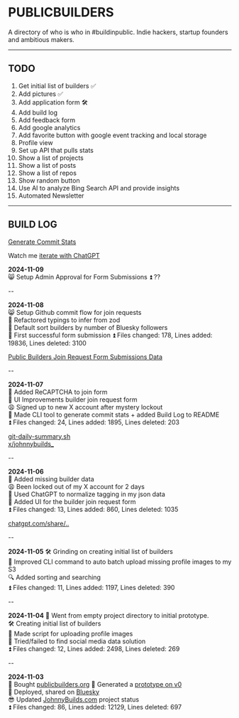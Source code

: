 # PUBLICBUILDERS

A directory of who is who in #buildinpublic. Indie hackers, startup founders and ambitious makers.

----

## TODO

1. Get initial list of builders ✅
2. Add pictures ✅
3. Add application form 🛠️
4. Add build log
5. Add feedback form
6. Add google analytics
7. Add favorite button with google event tracking and local storage
8. Profile view
9. Set up API that pulls stats
10. Show a list of projects
11. Show a list of posts
12. Show a list of repos
13. Show random button
14. Use AI to analyze Bing Search API and provide insights
15. Automated Newsletter

----

## BUILD LOG
[Generate Commit Stats](https://gist.github.com/johnnybuildsyo/16a77a2f20970cc054a07b53b7f900f1)

Watch me [iterate with ChatGPT](https://chatgpt.com/share/672e9d92-5d28-8009-a2b2-d218036d322a)

**2024-11-09**  
😸 Setup Admin Approval for Form Submissions
⏫ ??

--

**2024-11-08**  
😸 Setup Github commit flow for join requests  
👮 Refactored typings to infer from zod  
🦋 Default sort builders by number of Bluesky followers  
🎉 First successful form submission
⏫ Files changed: 178, Lines added: 19836, Lines deleted: 3100

[Public Builders Join Request Form Submissions Data](https://github.com/johnnybuildsyo/publicbuilders/tree/main/data/submissions)

--

**2024-11-07**  
🪪 Added ReCAPTCHA to join form  
🤚 UI Improvements builder join request form  
😩 Signed up to new X account after mystery lockout  
🔁 Made CLI tool to generate commit stats + added Build Log to README   
⏫ Files changed: 24, Lines added: 1895, Lines deleted: 203

[git-daily-summary.sh](https://gist.github.com/johnnybuildsyo/16a77a2f20970cc054a07b53b7f900f1)  
[x/johnnybuilds_](https://x.com/johnnybuilds_)

--

**2024-11-06**  
🪪 Added missing builder data  
😩 Been locked out of my X account for 2 days  
🔁 Used ChatGPT to normalize tagging in my json data  
🤚 Added UI for the builder join request form  
⏫ Files changed: 13, Lines added: 860, Lines deleted: 1035  

[chatgpt.com/share/..](https://chatgpt.com/share/672c1f20-db90-8009-af3b-3d5a81d35aae)

--

**2024-11-05**
🛠️ Grinding on creating initial list of builders  
👤 Improved CLI command to auto batch upload missing profile images to my S3  
🔍 Added sorting and searching  
⏫ Files changed: 11, Lines added: 1197, Lines deleted: 390  

--

**2024-11-04**
🤘 Went from empty project directory to initial prototype.  
🛠️ Creating initial list of builders  
👤 Made script for uploading profile images  
🚫 Tried/failed to find social media data solution  
⏫ Files changed: 12, Lines added: 2498, Lines deleted: 269

--

**2024-11-03**  
🚀 Bought [publicbuilders.org](https://publicbuilders.org) 
🚀 Generated a [prototype on v0](https://v0.dev/chat/wQ2wK1qyHMB?b=b_bbroDnKtltd)  
🦋 Deployed, shared on [Bluesky](https://bsky.app/profile/johnnybuilds.bsky.social/post/3la3eqi7lun2c)  
😎 Updated [JohnnyBuilds.com](https://johnnybuilds.com) project status  
⏫ Files changed: 86, Lines added: 12129, Lines deleted: 697

